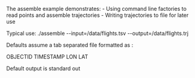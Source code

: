 The assemble example demonstrates:
    - Using command line factories to read points and assemble trajectories
    - Writing trajectories to file for later use

Typical use:
    ./assemble --input=/data/flights.tsv --output=/data/flights.trj

Defaults assume a tab separated file formatted as :

OBJECTID TIMESTAMP LON LAT

Default output is standard out